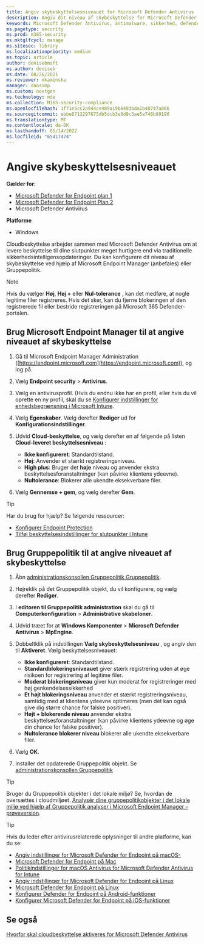 ```yaml
---
title: Angiv skybeskyttelsesniveauet for Microsoft Defender Antivirus
description: Angiv dit niveau af skybeskyttelse for Microsoft Defender Antivirus.
keywords: Microsoft Defender Antivirus, antimalware, sikkerhed, defender, cloud, aggressivitet, beskyttelsesniveau
ms.pagetype: security
ms.prod: m365-security
ms.mktglfcycl: manage
ms.sitesec: library
ms.localizationpriority: medium
ms.topic: article
author: denisebmsft
ms.author: deniseb
ms.date: 08/26/2021
ms.reviewer: mkaminska
manager: dansimp
ms.custom: nextgen
ms.technology: mde
ms.collection: M365-security-compliance
ms.openlocfilehash: 1f71e5cc2a944ce409a19b6493bda1b40747a066
ms.sourcegitcommit: ebbe8713297675db5dcb3e0d9c3ae5e746b99196
ms.translationtype: MT
ms.contentlocale: da-DK
ms.lasthandoff: 05/14/2022
ms.locfileid: "65417474"
---
```

# <a name="specify-the-cloud-protection-level"></a>Angive skybeskyttelsesniveauet

**Gælder for:**

- [Microsoft Defender for Endpoint plan 1](https://go.microsoft.com/fwlink/?linkid=2154037)
- [Microsoft Defender for Endpoint Plan 2](https://go.microsoft.com/fwlink/?linkid=2154037)
- Microsoft Defender Antivirus

**Platforme**
- Windows

Cloudbeskyttelse arbejder sammen med Microsoft Defender Antivirus om at levere beskyttelse til dine slutpunkter meget hurtigere end via traditionelle sikkerhedsintelligensopdateringer. Du kan konfigurere dit niveau af skybeskyttelse ved hjælp af Microsoft Endpoint Manager (anbefales) eller Gruppepolitik.

> [!NOTE]
> Hvis du vælger **Høj**, **Høj +** eller **Nul-tolerance** , kan det medføre, at nogle legitime filer registreres. Hvis det sker, kan du fjerne blokeringen af den registrerede fil eller bestride registreringen på Microsoft 365 Defender-portalen.

## <a name="use-microsoft-endpoint-manager-to-specify-the-level-of-cloud-protection"></a>Brug Microsoft Endpoint Manager til at angive niveauet af skybeskyttelse

1. Gå til Microsoft Endpoint Manager Administration ([https://endpoint.microsoft.com](https://endpoint.microsoft.com)), og log på.

2. Vælg **Endpoint security** \> **Antivirus**.

3. Vælg en antivirusprofil. (Hvis du endnu ikke har en profil, eller hvis du vil oprette en ny profil, skal du se [Konfigurer indstillinger for enhedsbegrænsning i Microsoft Intune](/intune/device-restrictions-configure).

4. Vælg **Egenskaber**. Vælg derefter **Rediger** ud for **Konfigurationsindstillinger**.

5. Udvid **Cloud-beskyttelse**, og vælg derefter en af følgende på listen **Cloud-leveret beskyttelsesniveau** :

    - **Ikke konfigureret**: Standardtilstand.
    - **Høj**: Anvender et stærkt registreringsniveau.
    - **High plus**: Bruger det **høje** niveau og anvender ekstra beskyttelsesforanstaltninger (kan påvirke klientens ydeevne).
    - **Nultolerance**: Blokerer alle ukendte eksekverbare filer.

6. Vælg **Gennemse + gem**, og vælg derefter **Gem**.

> [!TIP]
> Har du brug for hjælp? Se følgende ressourcer:
>
> - [Konfigurer Endpoint Protection](/mem/configmgr/protect/deploy-use/endpoint-protection-configure)
> - [Tilføj beskyttelsesindstillinger for slutpunkter i Intune](/mem/intune/protect/endpoint-protection-configure)

## <a name="use-group-policy-to-specify-the-level-of-cloud-protection"></a>Brug Gruppepolitik til at angive niveauet af skybeskyttelse

1. Åbn [administrationskonsollen Gruppepolitik Gruppepolitik](/previous-versions/windows/it-pro/windows-server-2008-R2-and-2008/cc731212(v=ws.11)).

2. Højreklik på det Gruppepolitik objekt, du vil konfigurere, og vælg derefter **Rediger**.

3. I **editoren til Gruppepolitik administration** skal du gå til **Computerkonfiguration** \> **Administrative skabeloner**.

4. Udvid træet for at **Windows Komponenter** \> **Microsoft Defender Antivirus** \> **MpEngine**.

5. Dobbeltklik på indstillingen **Vælg skybeskyttelsesniveau** , og angiv den til **Aktiveret**. Vælg beskyttelsesniveauet:

    - **Ikke konfigureret**: Standardtilstand.
    - **Standardblokeringsniveauet** giver stærk registrering uden at øge risikoen for registrering af legitime filer.
    - **Moderat blokeringsniveau** giver kun moderat for registreringer med høj genkendelsessikkerhed
    - **Et højt blokeringsniveau** anvender et stærkt registreringsniveau, samtidig med at klientens ydeevne optimeres (men det kan også give dig større chance for falske positiver).
    - **Højt + blokerende niveau** anvender ekstra beskyttelsesforanstaltninger (kan påvirke klientens ydeevne og øge din chance for falske positiver).
    - **Nultolerance blokerer niveau** blokerer alle ukendte eksekverbare filer.

6. Vælg **OK**.

7. Installer det opdaterede Gruppepolitik objekt. Se [administrationskonsollen Gruppepolitik](/windows/win32/srvnodes/group-policy)

> [!TIP]
> Bruger du Gruppepolitik objekter i det lokale miljø? Se, hvordan de oversættes i cloudmiljøet. [Analysér dine gruppepolitikobjekter i det lokale miljø ved hjælp af Gruppepolitik analyser i Microsoft Endpoint Manager – prøveversion](/mem/intune/configuration/group-policy-analytics).

> [!TIP]
> Hvis du leder efter antivirusrelaterede oplysninger til andre platforme, kan du se:
> - [Angiv indstillinger for Microsoft Defender for Endpoint på macOS-](mac-preferences.md)
> - [Microsoft Defender for Endpoint på Mac](microsoft-defender-endpoint-mac.md)
> - [Politikindstillinger for macOS Antivirus for Microsoft Defender Antivirus for Intune](/mem/intune/protect/antivirus-microsoft-defender-settings-macos)
> - [Angiv indstillinger for Microsoft Defender for Endpoint på Linux](linux-preferences.md)
> - [Microsoft Defender for Endpoint på Linux](microsoft-defender-endpoint-linux.md)
> - [Konfigurer Defender for Endpoint på Android-funktioner](android-configure.md)
> - [Konfigurer Microsoft Defender for Endpoint på iOS-funktioner](ios-configure-features.md)
  
## <a name="see-also"></a>Se også

[Hvorfor skal cloudbeskyttelse aktiveres for Microsoft Defender Antivirus](why-cloud-protection-should-be-on-mdav.md)
